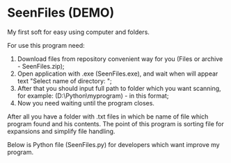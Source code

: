 # SeenFiles (DEMO)
My first soft for easy using computer and folders.

For use this program need:
1) Download files from repository convenient way for you (Files or archive - SeenFiles.zip);
2) Open application with .exe (SeenFiles.exe), and wait when will appear text "Select name of directory: ";
3) After that you should input full path to folder which you want scanning, for example: (D:\Python\myprogram) - in this format;
4) Now you need waiting until the program closes.

After all you have a folder with .txt files in which be name of file which program found and his contents.
The point of this program is sorting file for expansions and simplify file handling.


Below is Python file (SeenFiles.py) for developers which want improve my program.
